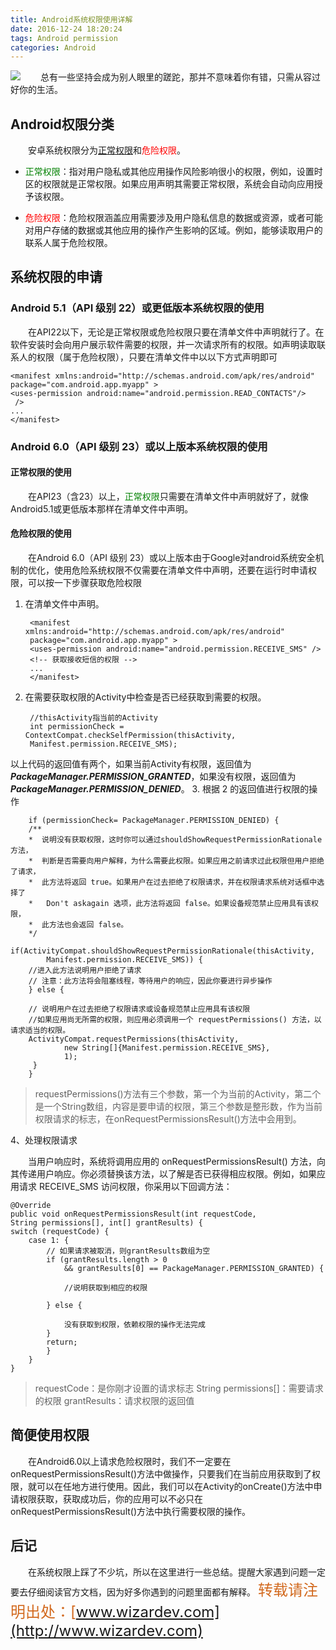 ```yaml
---
title: Android系统权限使用详解
date: 2016-12-24 18:20:24
tags: Android permission
categories: Android
---
```

![](http://i.imgur.com/paKFeCP.jpg)
&emsp;&emsp;总有一些坚持会成为别人眼里的蹉跎，那并不意味着你有错，只需从容过好你的生活。
<!-- more -->
## Android权限分类 ##
&emsp;&emsp;安卓系统权限分为<font color="green">[正常权限](https://developer.android.google.cn/guide/topics/permissions/normal-permissions.html)</font>和<font color="red">危险权限</font>。

- <font color="green">正常权限</font>：指对用户隐私或其他应用操作风险影响很小的权限，例如，设置时区的权限就是正常权限。如果应用声明其需要正常权限，系统会自动向应用授予该权限。

- <font color="red">危险权限</font>：危险权限涵盖应用需要涉及用户隐私信息的数据或资源，或者可能对用户存储的数据或其他应用的操作产生影响的区域。例如，能够读取用户的联系人属于危险权限。

## 系统权限的申请 ##
### Android 5.1（API 级别 22）或更低版本系统权限的使用 ###
&emsp;&emsp;在API22以下，无论是正常权限或危险权限只要在清单文件中声明就行了。在软件安装时会向用户展示软件需要的权限，并一次请求所有的权限。如声明读取联系人的权限（属于危险权限），只要在清单文件中以以下方式声明即可

	<manifest xmlns:android="http://schemas.android.com/apk/res/android"
    package="com.android.app.myapp" >
    <uses-permission android:name="android.permission.READ_CONTACTS"/>
	 />
    ...
	</manifest>


### Android 6.0（API 级别 23）或以上版本系统权限的使用 ###
#### 正常权限的使用 ####
&emsp;&emsp;在API23（含23）以上，<font color="green">正常权限</font>只需要在清单文件中声明就好了，就像Android5.1或更低版本那样在清单文件中声明。
#### 危险权限的使用 ####
&emsp;&emsp;在Android 6.0（API 级别 23）或以上版本由于Google对android系统安全机制的优化，使用危险系统权限不仅需要在清单文件中声明，还要在运行时申请权限，可以按一下步骤获取危险权限

1. 在清单文件中声明。

		<manifest xmlns:android="http://schemas.android.com/apk/res/android"
   		package="com.android.app.myapp" >
    	<uses-permission android:name="android.permission.RECEIVE_SMS" />
    	<!-- 获取接收短信的权限 -->
		...
		</manifest>
2. 在需要获取权限的Activity中检查是否已经获取到需要的权限。
		
		//thisActivity指当前的Activity
		int permissionCheck = ContextCompat.checkSelfPermission(thisActivity,
        Manifest.permission.RECEIVE_SMS);
以上代码的返回值有两个，如果当前Activity有权限，返回值为***PackageManager.PERMISSION_GRANTED***，如果没有权限，返回值为***PackageManager.PERMISSION_DENIED***。
3. 根据 2 的返回值进行权限的操作

		if (permissionCheck= PackageManager.PERMISSION_DENIED) {
		/**
		*  说明没有获取权限，这时你可以通过shouldShowRequestPermissionRationale方法，
		*  判断是否需要向用户解释，为什么需要此权限。如果应用之前请求过此权限但用户拒绝了请求，
		*  此方法将返回 true。如果用户在过去拒绝了权限请求，并在权限请求系统对话框中选择了
		*   Don't askagain 选项，此方法将返回 false。如果设备规范禁止应用具有该权限，
		*  此方法也会返回 false。
		*/
   		if(ActivityCompat.shouldShowRequestPermissionRationale(thisActivity,
            Manifest.permission.RECEIVE_SMS)) {
		//进入此方法说明用户拒绝了请求
        // 注意：此方法将会阻塞线程，等待用户的响应，因此你要进行异步操作
    	} else {

        // 说明用户在过去拒绝了权限请求或设备规范禁止应用具有该权限
		//如果应用尚无所需的权限，则应用必须调用一个 requestPermissions() 方法，以请求适当的权限。
        ActivityCompat.requestPermissions(thisActivity,
                new String[]{Manifest.permission.RECEIVE_SMS},
                1);
   		 }
		}

> requestPermissions()方法有三个参数，第一个为当前的Activity，第二个是一个String数组，内容是要申请的权限，第三个参数是整形数，作为当前权限请求的标志，在onRequestPermissionsResult()方法中会用到。

4、处理权限请求

&emsp;&emsp;当用户响应时，系统将调用应用的 onRequestPermissionsResult() 方法，向其传递用户响应。你必须替换该方法，以了解是否已获得相应权限。例如，如果应用请求 RECEIVE_SMS 访问权限，你采用以下回调方法：

	@Override
	public void onRequestPermissionsResult(int requestCode,
    String permissions[], int[] grantResults) {
    switch (requestCode) {
        case 1: {
            // 如果请求被取消，则grantResults数组为空
            if (grantResults.length > 0
                && grantResults[0] == PackageManager.PERMISSION_GRANTED) {

                //说明获取到相应的权限

            } else {

                没有获取到权限，依赖权限的操作无法完成
            }
            return;
       	 	}
    	}
	}
> requestCode：是你刚才设置的请求标志
> String permissions[]：需要请求的权限
> grantResults：请求权限的返回值

## 简便使用权限 ##
&emsp;&emsp;在Android6.0以上请求危险权限时，我们不一定要在onRequestPermissionsResult()方法中做操作，只要我们在当前应用获取到了权限，就可以在任地方进行使用。因此，我们可以在Activity的onCreate()方法中申请权限获取，获取成功后，你的应用可以不必只在onRequestPermissionsResult()方法中执行需要权限的操作。
## 后记 ##
&emsp;&emsp;在系统权限上踩了不少坑，所以在这里进行一些总结。提醒大家遇到问题一定要去仔细阅读官方文档，因为好多你遇到的问题里面都有解释。
<font color=#d2691e size = 5>转载请注明出处：[www.wizardev.com](http://www.wizardev.com) </font>